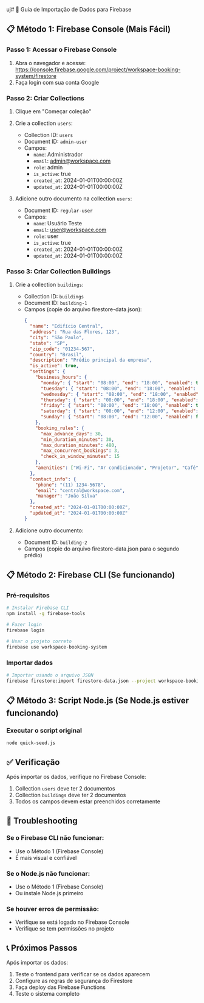 uj# 🚀 Guia de Importação de Dados para Firebase

## 📋 Método 1: Firebase Console (Mais Fácil)

### Passo 1: Acessar o Firebase Console

1. Abra o navegador e acesse: https://console.firebase.google.com/project/workspace-booking-system/firestore
2. Faça login com sua conta Google

### Passo 2: Criar Collections

1. Clique em "Começar coleção"
2. Crie a collection `users`:

   - Collection ID: `users`
   - Document ID: `admin-user`
   - Campos:
     - `name`: Administrador
     - `email`: admin@workspace.com
     - `role`: admin
     - `is_active`: true
     - `created_at`: 2024-01-01T00:00:00Z
     - `updated_at`: 2024-01-01T00:00:00Z

3. Adicione outro documento na collection `users`:
   - Document ID: `regular-user`
   - Campos:
     - `name`: Usuário Teste
     - `email`: user@workspace.com
     - `role`: user
     - `is_active`: true
     - `created_at`: 2024-01-01T00:00:00Z
     - `updated_at`: 2024-01-01T00:00:00Z

### Passo 3: Criar Collection Buildings

1. Crie a collection `buildings`:

   - Collection ID: `buildings`
   - Document ID: `building-1`
   - Campos (copie do arquivo firestore-data.json):
     ```json
     {
       "name": "Edifício Central",
       "address": "Rua das Flores, 123",
       "city": "São Paulo",
       "state": "SP",
       "zip_code": "01234-567",
       "country": "Brasil",
       "description": "Prédio principal da empresa",
       "is_active": true,
       "settings": {
         "business_hours": {
           "monday": { "start": "08:00", "end": "18:00", "enabled": true },
           "tuesday": { "start": "08:00", "end": "18:00", "enabled": true },
           "wednesday": { "start": "08:00", "end": "18:00", "enabled": true },
           "thursday": { "start": "08:00", "end": "18:00", "enabled": true },
           "friday": { "start": "08:00", "end": "18:00", "enabled": true },
           "saturday": { "start": "08:00", "end": "12:00", "enabled": false },
           "sunday": { "start": "08:00", "end": "12:00", "enabled": false }
         },
         "booking_rules": {
           "max_advance_days": 30,
           "min_duration_minutes": 30,
           "max_duration_minutes": 480,
           "max_concurrent_bookings": 3,
           "check_in_window_minutes": 15
         },
         "amenities": ["Wi-Fi", "Ar condicionado", "Projetor", "Café"]
       },
       "contact_info": {
         "phone": "(11) 1234-5678",
         "email": "central@workspace.com",
         "manager": "João Silva"
       },
       "created_at": "2024-01-01T00:00:00Z",
       "updated_at": "2024-01-01T00:00:00Z"
     }
     ```

2. Adicione outro documento:
   - Document ID: `building-2`
   - Campos (copie do arquivo firestore-data.json para o segundo prédio)

## 📋 Método 2: Firebase CLI (Se funcionando)

### Pré-requisitos

```bash
# Instalar Firebase CLI
npm install -g firebase-tools

# Fazer login
firebase login

# Usar o projeto correto
firebase use workspace-booking-system
```

### Importar dados

```bash
# Importar usando o arquivo JSON
firebase firestore:import firestore-data.json --project workspace-booking-system
```

## 📋 Método 3: Script Node.js (Se Node.js estiver funcionando)

### Executar o script original

```bash
node quick-seed.js
```

## ✅ Verificação

Após importar os dados, verifique no Firebase Console:

1. Collection `users` deve ter 2 documentos
2. Collection `buildings` deve ter 2 documentos
3. Todos os campos devem estar preenchidos corretamente

## 🔧 Troubleshooting

### Se o Firebase CLI não funcionar:

- Use o Método 1 (Firebase Console)
- É mais visual e confiável

### Se o Node.js não funcionar:

- Use o Método 1 (Firebase Console)
- Ou instale Node.js primeiro

### Se houver erros de permissão:

- Verifique se está logado no Firebase Console
- Verifique se tem permissões no projeto

## 📞 Próximos Passos

Após importar os dados:

1. Teste o frontend para verificar se os dados aparecem
2. Configure as regras de segurança do Firestore
3. Faça deploy das Firebase Functions
4. Teste o sistema completo
